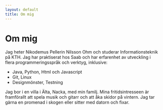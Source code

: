 ```yaml
---
layout: default
title: Om mig
---
```


# Om mig

Jag heter Nikodemus Pellerin Nilsson Ohm och studerar Informationsteknik på KTH. Jag har praktiserat hos Saab och har erfarenhet av utveckling i flera programmeringsspråk och verktyg, inklusive:

- Java, Python, Html och Javascript
- Git, Linux
- Designmönster, Testning

Jag bor i en villa i Älta, Nacka, med min familj. Mina fritidsintresseen är framförallt att spela musik och gitarr och att åka skidor på vintern. Jag tar gärna en promenad i skogen eller sitter med datorn och fixar.
